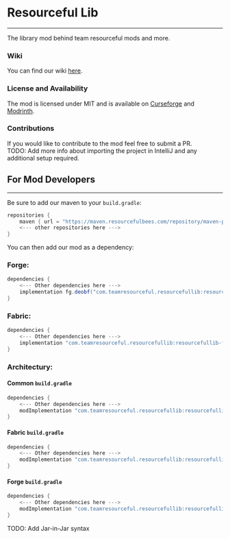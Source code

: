 # Resourceful Lib
<hr>

The library mod behind team resourceful mods and more.

### Wiki

You can find our wiki [here](https://lib.wiki.teamresourceful.com/).

### License and Availability

The mod is licensed under MIT and is available on [Curseforge](https://www.curseforge.com/minecraft/mc-mods/resourceful-lib) and [Modrinth](https://modrinth.com/mod/resourceful-lib).

### Contributions

If you would like to contribute to the mod feel free to submit a PR.
<br>TODO: Add more info about importing the project in IntelliJ and any additional setup required.

## For Mod Developers
<hr>

Be sure to add our maven to your `build.gradle`:
```gradle
repositories {
    maven { url = "https://maven.resourcefulbees.com/repository/maven-public/" }
    <--- other repositories here --->
}
```
You can then add our mod as a dependency:

### Forge:
```gradle
dependencies {
    <--- Other dependencies here --->
    implementation fg.deobf("com.teamresourceful.resourcefullib:resourcefullib-forge-1.20.1:2.1.16")
}
```

### Fabric:
```gradle
dependencies {
    <--- Other dependencies here --->
    implementation "com.teamresourceful.resourcefullib:resourcefullib-fabric-1.20.1:2.1.16"
}
```

### Architectury:

#### Common `build.gradle`
```gradle
dependencies {
    <--- Other dependencies here --->
    modImplementation "com.teamresourceful.resourcefullib:resourcefullib-common-1.20.1:2.1.16"
}
```

#### Fabric `build.gradle`
```gradle
dependencies {
    <--- Other dependencies here --->
    modImplementation "com.teamresourceful.resourcefullib:resourcefullib-fabric-1.20.1:2.1.16"
}
```

#### Forge `build.gradle`
```gradle
dependencies {
    <--- Other dependencies here --->
    modImplementation "com.teamresourceful.resourcefullib:resourcefullib-forge-1.20.1:2.1.16"
}
```

TODO: Add Jar-in-Jar syntax